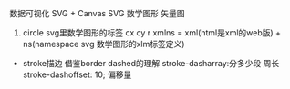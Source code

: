 数据可视化
    SVG + Canvas
    SVG 数学图形 矢量图 
1. circle svg里数学图形的标签
    cx cy r
    xmlns = xml(html是xml的web版) + ns(namespace svg 数学图形的xlm标签定义) 
- stroke描边
    借鉴border dashed的理解
    stroke-dasharray:分多少段 周长
    stroke-dashoffset: 10; 偏移量

